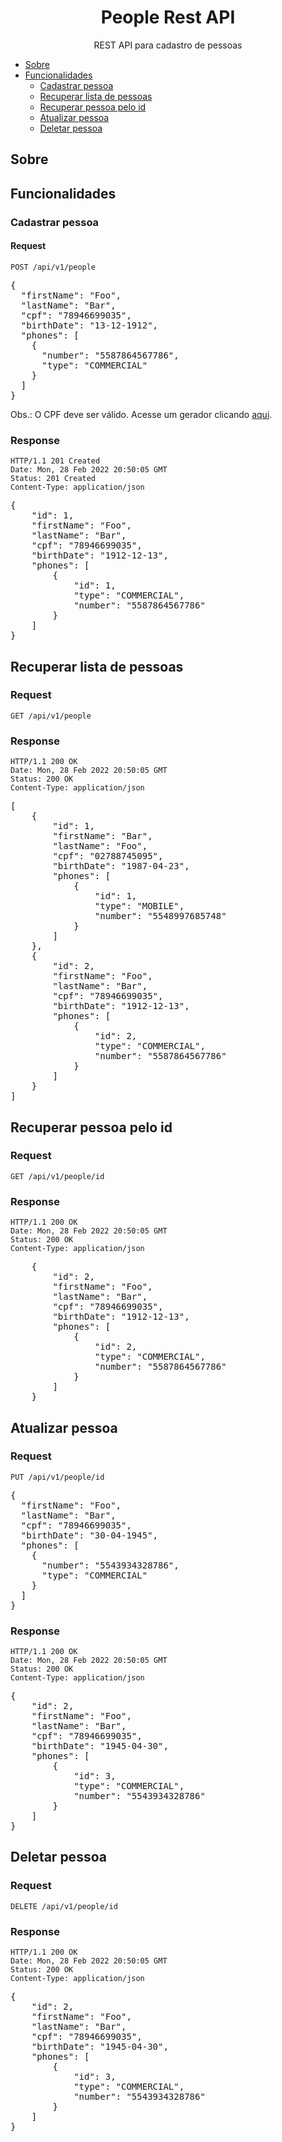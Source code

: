 <h1 align="center">People Rest API</h1>

<p align="center">REST API para cadastro de pessoas</p>

- [Sobre](#sobre)
- [Funcionalidades](#funcionalidades)
  - [Cadastrar pessoa](#cadastrar-pessoa)
  - [Recuperar lista de pessoas](#recuperar-lista-de-pessoas)
  - [Recuperar pessoa pelo id](#recuperar-pessoa-pelo-id)
  - [Atualizar pessoa](#atualizar-pessoa)
  - [Deletar pessoa](#deletar-pessoa)
  
## Sobre
## Funcionalidades
### Cadastrar pessoa
#### Request
`POST /api/v1/people`

<pre>
{
  "firstName": "Foo",
  "lastName": "Bar",
  "cpf": "78946699035",
  "birthDate": "13-12-1912",  
  "phones": [
    {
      "number": "5587864567786",
      "type": "COMMERCIAL"
    }
  ]
}
</pre>

Obs.: O CPF deve ser válido. Acesse um gerador clicando [aqui](https://www.4devs.com.br/gerador_de_cpf).

### Response
    HTTP/1.1 201 Created
    Date: Mon, 28 Feb 2022 20:50:05 GMT
    Status: 201 Created
    Content-Type: application/json

<pre>
{
    "id": 1,
    "firstName": "Foo",
    "lastName": "Bar",
    "cpf": "78946699035",
    "birthDate": "1912-12-13",
    "phones": [
        {
            "id": 1,
            "type": "COMMERCIAL",
            "number": "5587864567786"
        }
    ]
}
</pre>


## Recuperar lista de pessoas
### Request
`GET /api/v1/people`

### Response
    HTTP/1.1 200 OK
    Date: Mon, 28 Feb 2022 20:50:05 GMT
    Status: 200 OK
    Content-Type: application/json

<pre>
[
    {
        "id": 1,
        "firstName": "Bar",
        "lastName": "Foo",
        "cpf": "02788745095",
        "birthDate": "1987-04-23",
        "phones": [
            {
                "id": 1,
                "type": "MOBILE",
                "number": "5548997685748"
            }
        ]
    },
    {
        "id": 2,
        "firstName": "Foo",
        "lastName": "Bar",
        "cpf": "78946699035",
        "birthDate": "1912-12-13",
        "phones": [
            {
                "id": 2,
                "type": "COMMERCIAL",
                "number": "5587864567786"
            }
        ]
    }
]
</pre>

## Recuperar pessoa pelo id
### Request
`GET /api/v1/people/id`

### Response
    HTTP/1.1 200 OK
    Date: Mon, 28 Feb 2022 20:50:05 GMT
    Status: 200 OK
    Content-Type: application/json

<pre>
    {
        "id": 2,
        "firstName": "Foo",
        "lastName": "Bar",
        "cpf": "78946699035",
        "birthDate": "1912-12-13",
        "phones": [
            {
                "id": 2,
                "type": "COMMERCIAL",
                "number": "5587864567786"
            }
        ]
    }
</pre>

## Atualizar pessoa
### Request
`PUT /api/v1/people/id`

<pre>
{
  "firstName": "Foo",
  "lastName": "Bar",
  "cpf": "78946699035",
  "birthDate": "30-04-1945",  
  "phones": [
    {
      "number": "5543934328786",
      "type": "COMMERCIAL"
    }
  ]
}
</pre>

### Response
    HTTP/1.1 200 OK
    Date: Mon, 28 Feb 2022 20:50:05 GMT
    Status: 200 OK
    Content-Type: application/json

<pre>
{
    "id": 2,
    "firstName": "Foo",
    "lastName": "Bar",
    "cpf": "78946699035",
    "birthDate": "1945-04-30",
    "phones": [
        {
            "id": 3,
            "type": "COMMERCIAL",
            "number": "5543934328786"
        }
    ]
}
</pre>

## Deletar pessoa
### Request
`DELETE /api/v1/people/id`

### Response
    HTTP/1.1 200 OK
    Date: Mon, 28 Feb 2022 20:50:05 GMT
    Status: 200 OK
    Content-Type: application/json

<pre>
{
    "id": 2,
    "firstName": "Foo",
    "lastName": "Bar",
    "cpf": "78946699035",
    "birthDate": "1945-04-30",
    "phones": [
        {
            "id": 3,
            "type": "COMMERCIAL",
            "number": "5543934328786"
        }
    ]
}
</pre>